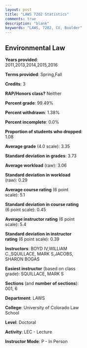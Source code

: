 ```yaml
---
layout: post
title: "LAWS 7202 Statistics"
comments: true
description: "blank"
keywords: "LAWS, 7202, CU, Boulder"
--- 
```

<head>
<script src="https://ajax.googleapis.com/ajax/libs/jquery/2.1.3/jquery.min.js"></script>
<script src="https://dl.dropboxusercontent.com/s/pc42nxpaw1ea4o9/highcharts.js?dl=0"></script>
<!-- <script src="../assets/js/highcharts.js"></script> -->
<style type="text/css">@font-face {
	font-family: "Bebas Neue";
	src: url(https://www.filehosting.org/file/details/544349/BebasNeue%20Regular.otf) format("opentype");
	}
	h1.Bebas { 
		font-family: "Bebas Neue", Verdana, Tahoma;
	}
</style>
</head>
<body>
	<div id="container" style="float: right; width: 45%; height: 88%; margin-left: 2.5%; margin-right: 2.5%;"></div>
	<script language="JavaScript">
		$(document).ready(function() {
		var chart = {type: 'column'};
		var title = {text: 'Grade Distribution'};
		var xAxis = {categories: ['A','B','C','D','F'],crosshair: true};
		var yAxis = {min: 0,title: {text: 'Percentage'}};
		var tooltip = {headerFormat: '<center><b><span style="font-size:20px">{point.key}</span></b></center>',
		               pointFormat: '<td style="padding:0"><b>{point.y:.1f}%</b></td>',
		               footerFormat: '</table>',shared: true,useHTML: true};
		var plotOptions = {column: {pointPadding: 0.0,borderWidth: 0}};  
		var credits = {enabled: false};var series= [{name: 'Percent',data: [36.81,59.34,3.85,0.0,0.0,]}];
		var json = {};
		json.chart = chart;
		json.title = title;
		json.tooltip = tooltip;
		json.xAxis = xAxis;
		json.yAxis = yAxis;  
		json.series = series;
		json.plotOptions = plotOptions;  
		json.credits = credits;
		$('#container').highcharts(json);
	});
	</script>
</body>
			   
## Environmental Law

**Years provided**: 2011,2013,2014,2015,2016

**Terms provided**: Spring,Fall

**Credits**: 3

**RAP/Honors class?** Neither

**Percent grade**: 99.49%

**Percent withdrawn**: 1.38%

**Percent incomplete**: 0.0%

**Proportion of students who dropped**: 1.08

**Average grade** (4.0 scale): 3.35

**Standard deviation in grades**: 3.73

**Average workload** (raw): 3.06

**Standard deviation in workload** (raw): 0.29

**Average course rating** (6 point scale): 5.1

**Standard deviation in course rating** (6 point scale): 0.45

**Average instructor rating** (6 point scale): 5.4

**Standard deviation in instructor rating** (6 point scale): 0.39

**Instructors**: BOYD IV,WILLIAM C.,SQUILLACE, MARK S,JACOBS, SHARON BOGAS

**Easiest instructor** (based on class grade): SQUILLACE, MARK S

**Sections** (and **number of sections**): 001, 6

**Department**: LAWS

**College**: University of Colorado Law School

**Level**: Doctoral

**Activity**: LEC - Lecture

**Instructor Mode**: P  - In Person
